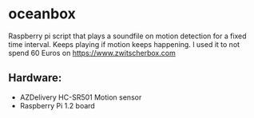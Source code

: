 # oceanbox

Raspberry pi script that plays a soundfile on motion detection for a fixed time interval. Keeps playing if motion keeps happening. I used it to not spend 60 Euros on https://www.zwitscherbox.com

## Hardware:
- AZDelivery HC-SR501 Motion sensor 
- Raspberry Pi 1.2 board
